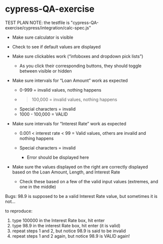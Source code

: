 # cypress-QA-exercise
TEST PLAN
NOTE: the testfile is "cypress-QA-exercise/cypress/integration/calc-spec.js"

- Make sure calculator is visible

- Check to see if default values are displayed

- Make sure clickables work (“infoboxes and dropdown pick lists”)
    - As you click their corresponding buttons, they should toggle between visible or hidden


- Make sure intervals for “Loan Amount” work as expected
    - 0-999 = invalid values, nothing happens 
    - > 100,000 = invalid values,  nothing happens
    - Special characters = invalid
    - 1000 - 100,000 = VALID
    

- Make sure intervals for “Interest Rate” work as expected

    - 0.001 < interest rate < 99  = Valid values, others are invalid and nothing happens

    - Special characters = invalid
        - Error should be displayed here


- Make sure the values displayed on the right are correctly displayed based on the Loan Amount, Length, and Interest Rate

    - Check these based on a few of the valid input values (extremes, and one in the middle)


Bugs:
98.9 is supposed to be a valid Interest Rate value, but sometimes it is not...

to reproduce:
1. type 100000 in the Interest Rate box, hit enter
2. type 98.9 in the interest Rate box, hit enter (it is valid)
3. repeat steps 1 and 2, but notice 98.9 is said to be invalid
4. repeat steps 1 and 2 again, but notice 98.9 is VALID again!
